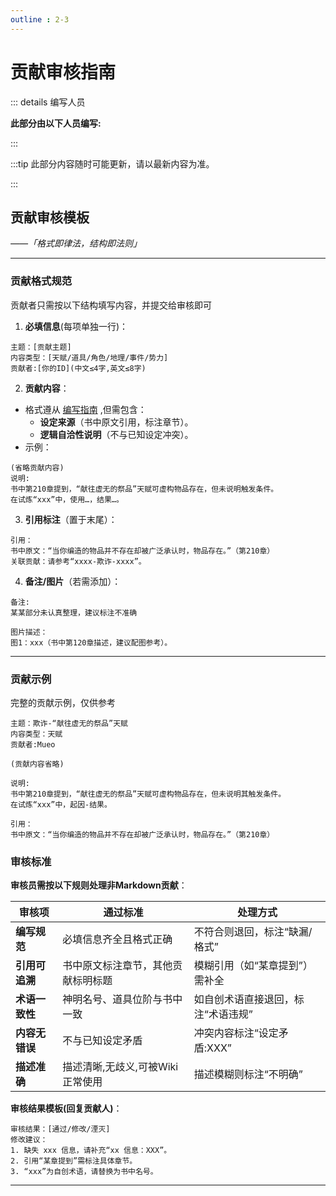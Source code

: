 ```yaml
---
outline : 2-3
---
```

# 贡献审核指南 <Badge type="warning" text="beta" />
::: details 编写人员

**此部分由以下人员编写:**
<MemberBlock :members="teamMembers" />

<script setup>


const teamMembers = [
  {
    avatar: 'https://q1.qlogo.cn/g?b=qq&nk=3835227971&s=640',
    text: 'Mars',
  },
    {
    avatar: 'https://q1.qlogo.cn/g?b=qq&nk=410757752&s=640',
    text: 'Mueo',
  },
];
</script>

:::

:::tip
此部分内容随时可能更新，请以最新内容为准。

:::


## **贡献审核模板**

*——「格式即律法，结构即法则」*

---
### 贡献格式规范
贡献者只需按以下结构填写内容，并提交给审核即可

1. **必填信息**(每项单独一行)：  
```  
主题：[贡献主题]  
内容类型：[天赋/道具/角色/地理/事件/势力]  
贡献者:[你的ID](中文≤4字,英文≤8字)
```  

2. **贡献内容**：  
- 格式遵从 [编写指南](/contribution/compile.md) ,但需包含：  
   - **设定来源**（书中原文引用，标注章节）。  
   - **逻辑自洽性说明**（不与已知设定冲突）。  
- 示例：  
```  
(省略贡献内容)  
说明:
书中第210章提到，“献往虚无的祭品”天赋可虚构物品存在，但未说明触发条件。  
在试炼“xxx”中，使用…，结果…。  
```  

3. **引用标注**（置于末尾）：  
```  
引用：  
书中原文：“当你编造的物品并不存在却被广泛承认时，物品存在。”（第210章）  
关联贡献：请参考“xxxx-欺诈-xxxx”。  
```  

4. **备注/图片**（若需添加）：  
```  
备注:
某某部分未认真整理，建议标注不准确

图片描述：  
图1：xxx（书中第120章描述，建议配图参考）。  
```  
---

### 贡献示例  
完整的贡献示例，仅供参考

```  
主题：欺诈-“献往虚无的祭品”天赋  
内容类型：天赋  
贡献者:Mueo

(贡献内容省略) 

说明:
书中第210章提到，“献往虚无的祭品”天赋可虚构物品存在，但未说明其触发条件。  
在试炼“xxx”中，起因-结果。  

引用：  
书中原文：“当你编造的物品并不存在却被广泛承认时，物品存在。”（第210章）  

```  
### 审核标准
**审核员需按以下规则处理非Markdown贡献**：  

| **审核项**      | **通过标准**               | **处理方式**          |     
| ------------ | ---------------------- | ----------------- | 
| **编写规范**  | 必填信息齐全且格式正确 | 不符合则退回，标注“缺漏/格式”  |     
| **引用可追溯**    | 书中原文标注章节，其他贡献标明标题      | 模糊引用（如“某章提到”）需补全  |     
| **术语一致性**    | 神明名号、道具位阶与书中一致         | 如自创术语直接退回，标注“术语违规” |     
| **内容无错误**    | 不与已知设定矛盾 | 冲突内容标注“设定矛盾:XXX”  |     
| **描述准确** | 描述清晰,无歧义,可被Wiki 正常使用   | 描述模糊则标注“不明确”  |     

**审核结果模板(回复贡献人)**：  
```  
审核结果：[通过/修改/湮灭]  
修改建议：  
1. 缺失 xxx 信息，请补充“xx 信息：XXX”。  
2. 引用“某章提到”需标注具体章节。  
3. “xxx”为自创术语，请替换为书中名号。  
```  

---

